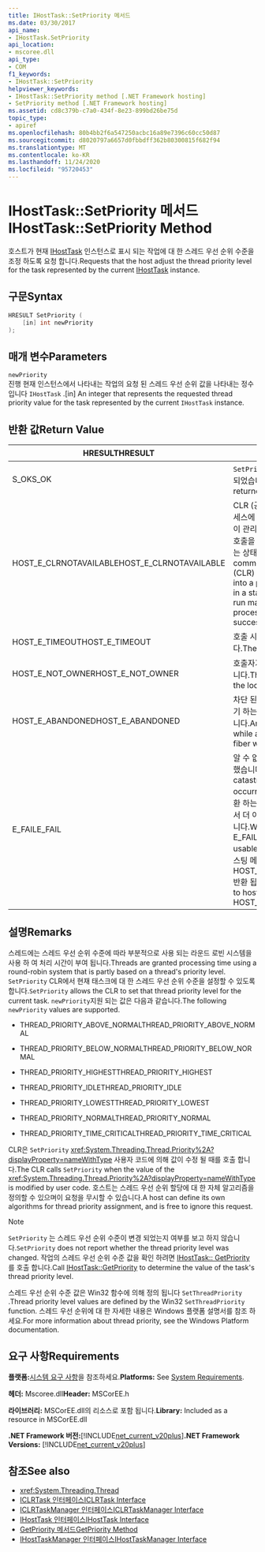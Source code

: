 ```yaml
---
title: IHostTask::SetPriority 메서드
ms.date: 03/30/2017
api_name:
- IHostTask.SetPriority
api_location:
- mscoree.dll
api_type:
- COM
f1_keywords:
- IHostTask::SetPriority
helpviewer_keywords:
- IHostTask::SetPriority method [.NET Framework hosting]
- SetPriority method [.NET Framework hosting]
ms.assetid: cd8c379b-c7a0-434f-8e23-899bd26be75d
topic_type:
- apiref
ms.openlocfilehash: 80b4bb2f6a547250acbc16a89e7396c60cc50d87
ms.sourcegitcommit: d8020797a6657d0fbbdff362b80300815f682f94
ms.translationtype: MT
ms.contentlocale: ko-KR
ms.lasthandoff: 11/24/2020
ms.locfileid: "95720453"
---
```

# <a name="ihosttasksetpriority-method"></a><span data-ttu-id="db251-102">IHostTask::SetPriority 메서드</span><span class="sxs-lookup"><span data-stu-id="db251-102">IHostTask::SetPriority Method</span></span>

<span data-ttu-id="db251-103">호스트가 현재 [IHostTask](ihosttask-interface.md) 인스턴스로 표시 되는 작업에 대 한 스레드 우선 순위 수준을 조정 하도록 요청 합니다.</span><span class="sxs-lookup"><span data-stu-id="db251-103">Requests that the host adjust the thread priority level for the task represented by the current [IHostTask](ihosttask-interface.md) instance.</span></span>  
  
## <a name="syntax"></a><span data-ttu-id="db251-104">구문</span><span class="sxs-lookup"><span data-stu-id="db251-104">Syntax</span></span>  
  
```cpp  
HRESULT SetPriority (  
    [in] int newPriority  
);  
```  
  
## <a name="parameters"></a><span data-ttu-id="db251-105">매개 변수</span><span class="sxs-lookup"><span data-stu-id="db251-105">Parameters</span></span>  

 `newPriority`  
 <span data-ttu-id="db251-106">진행 현재 인스턴스에서 나타내는 작업의 요청 된 스레드 우선 순위 값을 나타내는 정수입니다 `IHostTask` .</span><span class="sxs-lookup"><span data-stu-id="db251-106">[in] An integer that represents the requested thread priority value for the task represented by the current `IHostTask` instance.</span></span>  
  
## <a name="return-value"></a><span data-ttu-id="db251-107">반환 값</span><span class="sxs-lookup"><span data-stu-id="db251-107">Return Value</span></span>  
  
|<span data-ttu-id="db251-108">HRESULT</span><span class="sxs-lookup"><span data-stu-id="db251-108">HRESULT</span></span>|<span data-ttu-id="db251-109">설명</span><span class="sxs-lookup"><span data-stu-id="db251-109">Description</span></span>|  
|-------------|-----------------|  
|<span data-ttu-id="db251-110">S_OK</span><span class="sxs-lookup"><span data-stu-id="db251-110">S_OK</span></span>|<span data-ttu-id="db251-111">`SetPriority` 성공적으로 반환 되었습니다.</span><span class="sxs-lookup"><span data-stu-id="db251-111">`SetPriority` returned successfully.</span></span>|  
|<span data-ttu-id="db251-112">HOST_E_CLRNOTAVAILABLE</span><span class="sxs-lookup"><span data-stu-id="db251-112">HOST_E_CLRNOTAVAILABLE</span></span>|<span data-ttu-id="db251-113">CLR (공용 언어 런타임)이 프로세스에 로드 되지 않았거나 CLR이 관리 코드를 실행할 수 없거나 호출을 성공적으로 처리할 수 없는 상태에 있습니다.</span><span class="sxs-lookup"><span data-stu-id="db251-113">The common language runtime (CLR) has not been loaded into a process, or the CLR is in a state in which it cannot run managed code or process the call successfully.</span></span>|  
|<span data-ttu-id="db251-114">HOST_E_TIMEOUT</span><span class="sxs-lookup"><span data-stu-id="db251-114">HOST_E_TIMEOUT</span></span>|<span data-ttu-id="db251-115">호출 시간이 초과 되었습니다.</span><span class="sxs-lookup"><span data-stu-id="db251-115">The call timed out.</span></span>|  
|<span data-ttu-id="db251-116">HOST_E_NOT_OWNER</span><span class="sxs-lookup"><span data-stu-id="db251-116">HOST_E_NOT_OWNER</span></span>|<span data-ttu-id="db251-117">호출자가 잠금을 소유 하지 않습니다.</span><span class="sxs-lookup"><span data-stu-id="db251-117">The caller does not own the lock.</span></span>|  
|<span data-ttu-id="db251-118">HOST_E_ABANDONED</span><span class="sxs-lookup"><span data-stu-id="db251-118">HOST_E_ABANDONED</span></span>|<span data-ttu-id="db251-119">차단 된 스레드나 파이버에서 대기 하는 동안 이벤트를 취소 했습니다.</span><span class="sxs-lookup"><span data-stu-id="db251-119">An event was canceled while a blocked thread or fiber was waiting on it.</span></span>|  
|<span data-ttu-id="db251-120">E_FAIL</span><span class="sxs-lookup"><span data-stu-id="db251-120">E_FAIL</span></span>|<span data-ttu-id="db251-121">알 수 없는 치명적인 오류가 발생 했습니다.</span><span class="sxs-lookup"><span data-stu-id="db251-121">An unknown catastrophic failure occurred.</span></span> <span data-ttu-id="db251-122">메서드가 E_FAIL 반환 하는 경우 해당 프로세스 내에서 더 이상 CLR을 사용할 수 없습니다.</span><span class="sxs-lookup"><span data-stu-id="db251-122">When a method returns E_FAIL, the CLR is no longer usable within the process.</span></span> <span data-ttu-id="db251-123">호스팅 메서드를 이후에 호출 하면 HOST_E_CLRNOTAVAILABLE 반환 됩니다.</span><span class="sxs-lookup"><span data-stu-id="db251-123">Subsequent calls to hosting methods return HOST_E_CLRNOTAVAILABLE.</span></span>|  
  
## <a name="remarks"></a><span data-ttu-id="db251-124">설명</span><span class="sxs-lookup"><span data-stu-id="db251-124">Remarks</span></span>  

 <span data-ttu-id="db251-125">스레드에는 스레드 우선 순위 수준에 따라 부분적으로 사용 되는 라운드 로빈 시스템을 사용 하 여 처리 시간이 부여 됩니다.</span><span class="sxs-lookup"><span data-stu-id="db251-125">Threads are granted processing time using a round-robin system that is partly based on a thread's priority level.</span></span> <span data-ttu-id="db251-126">`SetPriority` CLR에서 현재 태스크에 대 한 스레드 우선 순위 수준을 설정할 수 있도록 합니다.</span><span class="sxs-lookup"><span data-stu-id="db251-126">`SetPriority` allows the CLR to set that thread priority level for the current task.</span></span> <span data-ttu-id="db251-127">`newPriority`지원 되는 값은 다음과 같습니다.</span><span class="sxs-lookup"><span data-stu-id="db251-127">The following `newPriority` values are supported.</span></span>  
  
- <span data-ttu-id="db251-128">THREAD_PRIORITY_ABOVE_NORMAL</span><span class="sxs-lookup"><span data-stu-id="db251-128">THREAD_PRIORITY_ABOVE_NORMAL</span></span>  
  
- <span data-ttu-id="db251-129">THREAD_PRIORITY_BELOW_NORMAL</span><span class="sxs-lookup"><span data-stu-id="db251-129">THREAD_PRIORITY_BELOW_NORMAL</span></span>  
  
- <span data-ttu-id="db251-130">THREAD_PRIORITY_HIGHEST</span><span class="sxs-lookup"><span data-stu-id="db251-130">THREAD_PRIORITY_HIGHEST</span></span>  
  
- <span data-ttu-id="db251-131">THREAD_PRIORITY_IDLE</span><span class="sxs-lookup"><span data-stu-id="db251-131">THREAD_PRIORITY_IDLE</span></span>  
  
- <span data-ttu-id="db251-132">THREAD_PRIORITY_LOWEST</span><span class="sxs-lookup"><span data-stu-id="db251-132">THREAD_PRIORITY_LOWEST</span></span>  
  
- <span data-ttu-id="db251-133">THREAD_PRIORITY_NORMAL</span><span class="sxs-lookup"><span data-stu-id="db251-133">THREAD_PRIORITY_NORMAL</span></span>  
  
- <span data-ttu-id="db251-134">THREAD_PRIORITY_TIME_CRITICAL</span><span class="sxs-lookup"><span data-stu-id="db251-134">THREAD_PRIORITY_TIME_CRITICAL</span></span>  
  
 <span data-ttu-id="db251-135">CLR은 `SetPriority` <xref:System.Threading.Thread.Priority%2A?displayProperty=nameWithType> 사용자 코드에 의해 값이 수정 될 때를 호출 합니다.</span><span class="sxs-lookup"><span data-stu-id="db251-135">The CLR calls `SetPriority` when the value of the <xref:System.Threading.Thread.Priority%2A?displayProperty=nameWithType> is modified by user code.</span></span> <span data-ttu-id="db251-136">호스트는 스레드 우선 순위 할당에 대 한 자체 알고리즘을 정의할 수 있으며이 요청을 무시할 수 있습니다.</span><span class="sxs-lookup"><span data-stu-id="db251-136">A host can define its own algorithms for thread priority assignment, and is free to ignore this request.</span></span>  
  
> [!NOTE]
> <span data-ttu-id="db251-137">`SetPriority` 는 스레드 우선 순위 수준이 변경 되었는지 여부를 보고 하지 않습니다.</span><span class="sxs-lookup"><span data-stu-id="db251-137">`SetPriority` does not report whether the thread priority level was changed.</span></span> <span data-ttu-id="db251-138">작업의 스레드 우선 순위 수준 값을 확인 하려면 [IHostTask:: GetPriority](ihosttask-getpriority-method.md) 를 호출 합니다.</span><span class="sxs-lookup"><span data-stu-id="db251-138">Call [IHostTask::GetPriority](ihosttask-getpriority-method.md) to determine the value of the task's thread priority level.</span></span>  
  
 <span data-ttu-id="db251-139">스레드 우선 순위 수준 값은 Win32 함수에 의해 정의 됩니다 `SetThreadPriority` .</span><span class="sxs-lookup"><span data-stu-id="db251-139">Thread priority level values are defined by the Win32 `SetThreadPriority` function.</span></span> <span data-ttu-id="db251-140">스레드 우선 순위에 대 한 자세한 내용은 Windows 플랫폼 설명서를 참조 하세요.</span><span class="sxs-lookup"><span data-stu-id="db251-140">For more information about thread priority, see the Windows Platform documentation.</span></span>  
  
## <a name="requirements"></a><span data-ttu-id="db251-141">요구 사항</span><span class="sxs-lookup"><span data-stu-id="db251-141">Requirements</span></span>  

 <span data-ttu-id="db251-142">**플랫폼:**[시스템 요구 사항](../../get-started/system-requirements.md)을 참조하세요.</span><span class="sxs-lookup"><span data-stu-id="db251-142">**Platforms:** See [System Requirements](../../get-started/system-requirements.md).</span></span>  
  
 <span data-ttu-id="db251-143">**헤더:** Mscoree.dll</span><span class="sxs-lookup"><span data-stu-id="db251-143">**Header:** MSCorEE.h</span></span>  
  
 <span data-ttu-id="db251-144">**라이브러리:** MSCorEE.dll의 리소스로 포함 됩니다.</span><span class="sxs-lookup"><span data-stu-id="db251-144">**Library:** Included as a resource in MSCorEE.dll</span></span>  
  
 <span data-ttu-id="db251-145">**.NET Framework 버전:**[!INCLUDE[net_current_v20plus](../../../../includes/net-current-v20plus-md.md)]</span><span class="sxs-lookup"><span data-stu-id="db251-145">**.NET Framework Versions:** [!INCLUDE[net_current_v20plus](../../../../includes/net-current-v20plus-md.md)]</span></span>  
  
## <a name="see-also"></a><span data-ttu-id="db251-146">참조</span><span class="sxs-lookup"><span data-stu-id="db251-146">See also</span></span>

- <xref:System.Threading.Thread>
- [<span data-ttu-id="db251-147">ICLRTask 인터페이스</span><span class="sxs-lookup"><span data-stu-id="db251-147">ICLRTask Interface</span></span>](iclrtask-interface.md)
- [<span data-ttu-id="db251-148">ICLRTaskManager 인터페이스</span><span class="sxs-lookup"><span data-stu-id="db251-148">ICLRTaskManager Interface</span></span>](iclrtaskmanager-interface.md)
- [<span data-ttu-id="db251-149">IHostTask 인터페이스</span><span class="sxs-lookup"><span data-stu-id="db251-149">IHostTask Interface</span></span>](ihosttask-interface.md)
- [<span data-ttu-id="db251-150">GetPriority 메서드</span><span class="sxs-lookup"><span data-stu-id="db251-150">GetPriority Method</span></span>](ihosttask-getpriority-method.md)
- [<span data-ttu-id="db251-151">IHostTaskManager 인터페이스</span><span class="sxs-lookup"><span data-stu-id="db251-151">IHostTaskManager Interface</span></span>](ihosttaskmanager-interface.md)
